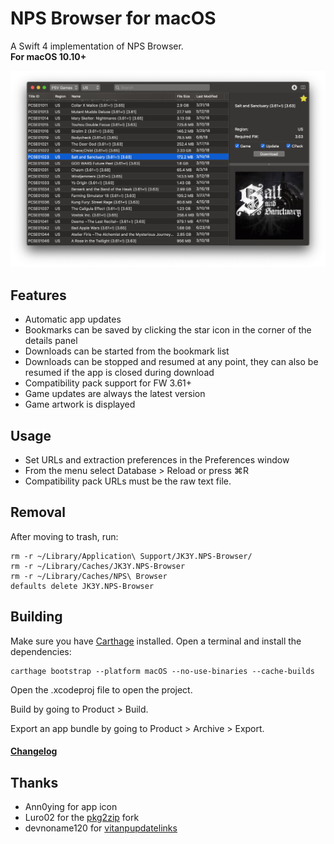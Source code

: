 # NPS Browser for macOS

A Swift 4 implementation of NPS Browser.\
**For macOS 10.10+**

![](/Screenshots/main.png?raw=true)

## Features
* Automatic app updates
* Bookmarks can be saved by clicking the star icon in the corner of the details panel
* Downloads can be started from the bookmark list
* Downloads can be stopped and resumed at any point, they can also be resumed if the app is closed during download
* Compatibility pack support for FW 3.61+
* Game updates are always the latest version
* Game artwork is displayed

## Usage
* Set URLs and extraction preferences in the Preferences window
* From the menu select Database > Reload or press ⌘R
* Compatibility pack URLs must be the raw text file.

## Removal
After moving to trash, run:
```
rm -r ~/Library/Application\ Support/JK3Y.NPS-Browser/
rm -r ~/Library/Caches/JK3Y.NPS-Browser
rm -r ~/Library/Caches/NPS\ Browser
defaults delete JK3Y.NPS-Browser
```

## Building
Make sure you have [Carthage][] installed.
Open a terminal and install the dependencies:
```
carthage bootstrap --platform macOS --no-use-binaries --cache-builds
```
Open the .xcodeproj file to open the project.

Build by going to Product > Build.

Export an app bundle by going to Product > Archive > Export.

#### [Changelog][]

## Thanks
* Ann0ying for app icon
* Luro02 for the [pkg2zip][] fork
* devnoname120 for [vitanpupdatelinks][]

[Carthage]: https://github.com/Carthage/Carthage
[Changelog]: https://github.com/JK3Y/NPS-Browser-macOS/blob/master/CHANGELOG.md
[pkg2zip]: https://github.com/Luro02/pkg2zip
[vitanpupdatelinks]: https://github.com/devnoname120/vitanpupdatelinks
